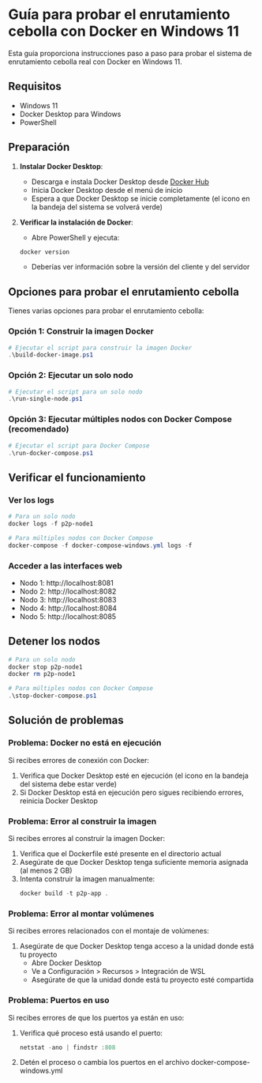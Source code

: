 # Guía para probar el enrutamiento cebolla con Docker en Windows 11

Esta guía proporciona instrucciones paso a paso para probar el sistema de enrutamiento cebolla real con Docker en Windows 11.

## Requisitos

- Windows 11
- Docker Desktop para Windows
- PowerShell

## Preparación

1. **Instalar Docker Desktop**:
   - Descarga e instala Docker Desktop desde [Docker Hub](https://www.docker.com/products/docker-desktop)
   - Inicia Docker Desktop desde el menú de inicio
   - Espera a que Docker Desktop se inicie completamente (el icono en la bandeja del sistema se volverá verde)

2. **Verificar la instalación de Docker**:
   - Abre PowerShell y ejecuta:
   ```powershell
   docker version
   ```
   - Deberías ver información sobre la versión del cliente y del servidor

## Opciones para probar el enrutamiento cebolla

Tienes varias opciones para probar el enrutamiento cebolla:

### Opción 1: Construir la imagen Docker

```powershell
# Ejecutar el script para construir la imagen Docker
.\build-docker-image.ps1
```

### Opción 2: Ejecutar un solo nodo

```powershell
# Ejecutar el script para un solo nodo
.\run-single-node.ps1
```

### Opción 3: Ejecutar múltiples nodos con Docker Compose (recomendado)

```powershell
# Ejecutar el script para Docker Compose
.\run-docker-compose.ps1
```

## Verificar el funcionamiento

### Ver los logs

```powershell
# Para un solo nodo
docker logs -f p2p-node1

# Para múltiples nodos con Docker Compose
docker-compose -f docker-compose-windows.yml logs -f
```

### Acceder a las interfaces web

- Nodo 1: http://localhost:8081
- Nodo 2: http://localhost:8082
- Nodo 3: http://localhost:8083
- Nodo 4: http://localhost:8084
- Nodo 5: http://localhost:8085

## Detener los nodos

```powershell
# Para un solo nodo
docker stop p2p-node1
docker rm p2p-node1

# Para múltiples nodos con Docker Compose
.\stop-docker-compose.ps1
```

## Solución de problemas

### Problema: Docker no está en ejecución

Si recibes errores de conexión con Docker:

1. Verifica que Docker Desktop esté en ejecución (el icono en la bandeja del sistema debe estar verde)
2. Si Docker Desktop está en ejecución pero sigues recibiendo errores, reinicia Docker Desktop

### Problema: Error al construir la imagen

Si recibes errores al construir la imagen Docker:

1. Verifica que el Dockerfile esté presente en el directorio actual
2. Asegúrate de que Docker Desktop tenga suficiente memoria asignada (al menos 2 GB)
3. Intenta construir la imagen manualmente:
   ```powershell
   docker build -t p2p-app .
   ```

### Problema: Error al montar volúmenes

Si recibes errores relacionados con el montaje de volúmenes:

1. Asegúrate de que Docker Desktop tenga acceso a la unidad donde está tu proyecto
   - Abre Docker Desktop
   - Ve a Configuración > Recursos > Integración de WSL
   - Asegúrate de que la unidad donde está tu proyecto esté compartida

### Problema: Puertos en uso

Si recibes errores de que los puertos ya están en uso:

1. Verifica qué proceso está usando el puerto:
   ```powershell
   netstat -ano | findstr :808
   ```

2. Detén el proceso o cambia los puertos en el archivo docker-compose-windows.yml
